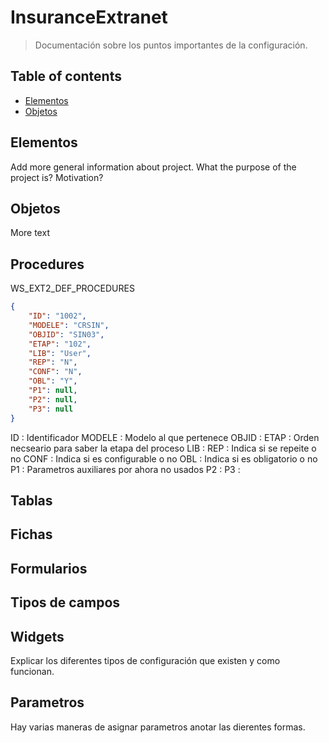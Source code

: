 # InsuranceExtranet

> Documentación sobre los puntos importantes de la configuración.

## Table of contents
* [Elementos](#elementos)
* [Objetos](#objetos)

## Elementos
Add more general information about project. What the purpose of the project is? Motivation?

## Objetos
More text

## Procedures
WS_EXT2_DEF_PROCEDURES

```json
{
    "ID": "1002",
    "MODELE": "CRSIN",
    "OBJID": "SIN03",
    "ETAP": "102",
    "LIB": "User",
    "REP": "N",
    "CONF": "N",
    "OBL": "Y",
    "P1": null,
    "P2": null,
    "P3": null
}
```

ID : Identificador
MODELE : Modelo al que pertenece
OBJID : 
ETAP : Orden necseario para saber la etapa del proceso
LIB : 
REP : Indica si se repeite o no
CONF : Indica si es configurable o no
OBL : Indica si es obligatorio o no
P1 : Parametros auxiliares por ahora no usados
P2 : 
P3 : 

## Tablas

## Fichas

## Formularios

## Tipos de campos

## Widgets 
Explicar los diferentes tipos de configuración que existen y como funcionan.

## Parametros
Hay varias maneras de asignar parametros anotar las dierentes formas.
